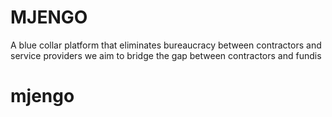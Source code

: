 # MJENGO
A blue collar platform that eliminates bureaucracy between contractors and service providers
we aim to bridge the gap between contractors and fundis
# mjengo
